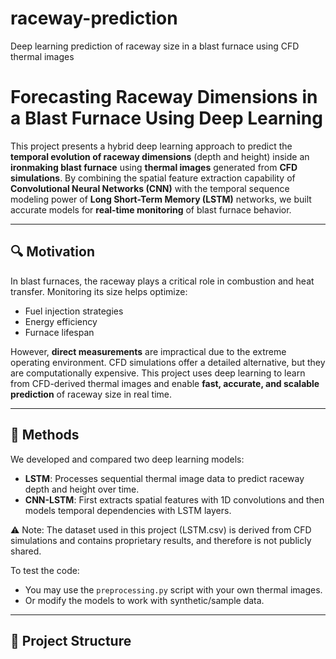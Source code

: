 # raceway-prediction
Deep learning prediction of raceway size in a blast furnace using CFD thermal images
# Forecasting Raceway Dimensions in a Blast Furnace Using Deep Learning

This project presents a hybrid deep learning approach to predict the **temporal evolution of raceway dimensions** (depth and height) inside an **ironmaking blast furnace** using **thermal images** generated from **CFD simulations**. By combining the spatial feature extraction capability of **Convolutional Neural Networks (CNN)** with the temporal sequence modeling power of **Long Short-Term Memory (LSTM)** networks, we built accurate models for **real-time monitoring** of blast furnace behavior.

---

## 🔍 Motivation

In blast furnaces, the raceway plays a critical role in combustion and heat transfer. Monitoring its size helps optimize:
- Fuel injection strategies
- Energy efficiency
- Furnace lifespan

However, **direct measurements** are impractical due to the extreme operating environment. CFD simulations offer a detailed alternative, but they are computationally expensive. This project uses deep learning to learn from CFD-derived thermal images and enable **fast, accurate, and scalable prediction** of raceway size in real time.

---

## 🧠 Methods

We developed and compared two deep learning models:

- **LSTM**: Processes sequential thermal image data to predict raceway depth and height over time.
- **CNN-LSTM**: First extracts spatial features with 1D convolutions and then models temporal dependencies with LSTM layers.

⚠️ Note: The dataset used in this project (LSTM.csv) is derived from CFD simulations and contains proprietary results, and therefore is not publicly shared. 

To test the code:
- You may use the `preprocessing.py` script with your own thermal images.
- Or modify the models to work with synthetic/sample data.

---

## 📁 Project Structure
